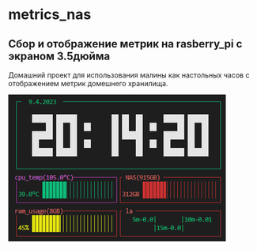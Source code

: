 # metrics_nas
## Сбор и отображение метрик на rasberry_pi с экраном 3.5дюйма 
Домашний проект для использования малины как настольных часов с отображением метрик домешнего хранилища.
 
![text](https://github.com/dilirink/metrics_nas/blob/main/scr.png)
